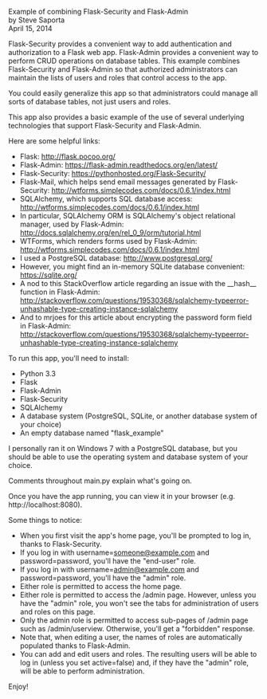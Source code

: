 Example of combining Flask-Security and Flask-Admin  
by Steve Saporta  
April 15, 2014  
  
Flask-Security provides a convenient way to add authentication and authorization to a Flask web app. Flask-Admin provides a convenient way to perform CRUD operations on database tables. This example combines Flask-Security and Flask-Admin so that authorized administrators can maintain the lists of users and roles that control access to the app.

You could easily generalize this app so that administrators could manage all sorts of database tables, not just users and roles.

This app also provides a basic example of the use of several underlying technologies that support Flask-Security and Flask-Admin.

Here are some helpful links:
- Flask: http://flask.pocoo.org/
- Flask-Admin: https://flask-admin.readthedocs.org/en/latest/
- Flask-Security: https://pythonhosted.org/Flask-Security/
- Flask-Mail, which helps send email messages generated by Flask-Security: http://wtforms.simplecodes.com/docs/0.6.1/index.html
- SQLAlchemy, which supports SQL database access: http://wtforms.simplecodes.com/docs/0.6.1/index.html
- In particular, SQLAlchemy ORM is SQLAlchemy's object relational manager, used by Flask-Admin: http://docs.sqlalchemy.org/en/rel_0_9/orm/tutorial.html
- WTForms, which renders forms used by Flask-Admin: http://wtforms.simplecodes.com/docs/0.6.1/index.html
- I used a PostgreSQL database: http://www.postgresql.org/
- However, you might find an in-memory SQLite database convenient: https://sqlite.org/
- A nod to this StackOverflow article regarding an issue with the \_\_hash\_\_ function in Flask-Admin: http://stackoverflow.com/questions/19530368/sqlalchemy-typeerror-unhashable-type-creating-instance-sqlalchemy
- And to mrjoes for this article about encrypting the password form field in Flask-Admin: http://stackoverflow.com/questions/19530368/sqlalchemy-typeerror-unhashable-type-creating-instance-sqlalchemy

To run this app, you'll need to install:
- Python 3.3
- Flask
- Flask-Admin
- Flask-Security
- SQLAlchemy
- A database system (PostgreSQL, SQLite, or another database system of your choice)
- An empty database named "flask_example"

I personally ran it on Windows 7 with a PostgreSQL database, but you should be able to use the operating system and database system of your choice.

Comments throughout main.py explain what's going on.

Once you have the app running, you can view it in your browser (e.g. http://localhost:8080).

Some things to notice:
- When you first visit the app's home page, you'll be prompted to log in, thanks to
Flask-Security.
- If you log in with username=someone@example.com and password=password, you'll have the
"end-user" role.
- If you log in with username=admin@example.com and password=password, you'll have the "admin"
role.
- Either role is permitted to access the home page.
- Either role is permitted to access the /admin page. However, unless you have the "admin"
role, you won't see the tabs for administration of users and roles on this page.
- Only the admin role is permitted to access sub-pages of /admin page such as
/admin/userview. Otherwise, you'll get a "forbidden" response.
- Note that, when editing a user, the names of roles are automatically populated thanks to
Flask-Admin.
- You can add and edit users and roles. The resulting users will be able to log in (unless you
set active=false) and, if they have the "admin" role, will be able to perform administration.

Enjoy!